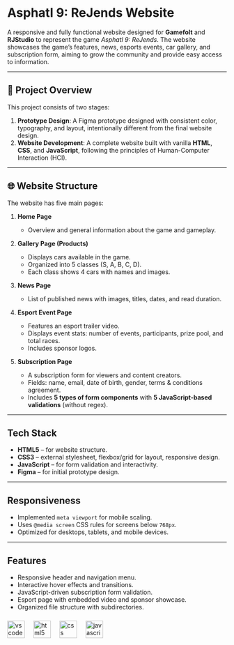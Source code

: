 # Asphatl 9: ReJends Website  

A responsive and fully functional website designed for **Gamefolt** and **RJStudio** to represent the game *Asphatl 9: ReJends*. The website showcases the game’s features, news, esports events, car gallery, and subscription form, aiming to grow the community and provide easy access to information.  

---

## 📑 Project Overview  
This project consists of two stages:  
1. **Prototype Design**: A Figma prototype designed with consistent color, typography, and layout, intentionally different from the final website design.  
2. **Website Development**: A complete website built with vanilla **HTML**, **CSS**, and **JavaScript**, following the principles of Human-Computer Interaction (HCI).  

---

## 🌐 Website Structure  
The website has five main pages:  

1. **Home Page**  
   - Overview and general information about the game and gameplay.  

2. **Gallery Page (Products)**  
   - Displays cars available in the game.  
   - Organized into 5 classes (S, A, B, C, D).  
   - Each class shows 4 cars with names and images.  

3. **News Page**  
   - List of published news with images, titles, dates, and read duration.  

4. **Esport Event Page**  
   - Features an esport trailer video.  
   - Displays event stats: number of events, participants, prize pool, and total races.  
   - Includes sponsor logos.  

5. **Subscription Page**  
   - A subscription form for viewers and content creators.  
   - Fields: name, email, date of birth, gender, terms & conditions agreement.  
   - Includes **5 types of form components** with **5 JavaScript-based validations** (without regex).  

---

## Tech Stack  
- **HTML5** – for website structure.  
- **CSS3** – external stylesheet, flexbox/grid for layout, responsive design.  
- **JavaScript** – for form validation and interactivity.  
- **Figma** – for initial prototype design.  

---

## Responsiveness  
- Implemented `meta viewport` for mobile scaling.  
- Uses `@media screen` CSS rules for screens below `768px`.  
- Optimized for desktops, tablets, and mobile devices.  

---

## Features  
- Responsive header and navigation menu.  
- Interactive hover effects and transitions.  
- JavaScript-driven subscription form validation.  
- Esport page with embedded video and sponsor showcase.  
- Organized file structure with subdirectories.  

###

<div align="left">
  <img src="https://cdn.jsdelivr.net/gh/devicons/devicon/icons/vscode/vscode-original.svg" height="40" alt="vscode logo"  />
  <img width="12" />
  <img src="https://cdn.jsdelivr.net/gh/devicons/devicon/icons/html5/html5-original.svg" height="40" alt="html5 logo"  />
  <img width="12" />
  <img src="https://cdn.jsdelivr.net/gh/devicons/devicon/icons/css3/css3-original.svg" height="40" alt="css logo"  />
  <img width="12" />
  <img src="https://cdn.jsdelivr.net/gh/devicons/devicon/icons/javascript/javascript-original.svg" height="40" alt="javascript logo"  />
</div>

###
